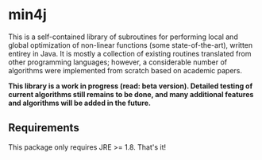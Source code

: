 # min4j
This is a self-contained library of subroutines for performing local and global optimization of non-linear functions (some state-of-the-art), written entirey in Java. It is mostly a collection of existing routines translated from other programming languages; however, a considerable number of algorithms were implemented from scratch based on academic papers. 

**This library is a work in progress (read: beta version). Detailed testing of current algorithms still remains to be done, and many additional features and algorithms will be added in the future.**

## Requirements
This package only requires JRE >= 1.8. That's it!
